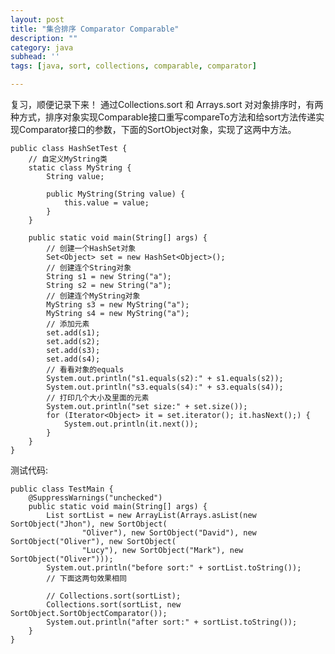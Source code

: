 ```yaml
---
layout: post
title: "集合排序 Comparator Comparable"
description: ""
category: java
subhead: ''
tags: [java, sort, collections, comparable, comparator]

---
```


复习，顺便记录下来！
通过Collections.sort 和  Arrays.sort 对对象排序时，有两种方式，排序对象实现Comparable接口重写compareTo方法和给sort方法传递实现Comparator接口的参数，下面的SortObject对象，实现了这两中方法。

    public class HashSetTest {
        // 自定义MyString类
        static class MyString {
            String value;

            public MyString(String value) {
                this.value = value;
            }
        }

        public static void main(String[] args) {
            // 创建一个HashSet对象
            Set<Object> set = new HashSet<Object>();
            // 创建连个String对象
            String s1 = new String("a");
            String s2 = new String("a");
            // 创建连个MyString对象
            MyString s3 = new MyString("a");
            MyString s4 = new MyString("a");
            // 添加元素
            set.add(s1);
            set.add(s2);
            set.add(s3);
            set.add(s4);
            // 看看对象的equals
            System.out.println("s1.equals(s2):" + s1.equals(s2));
            System.out.println("s3.equals(s4):" + s3.equals(s4));
            // 打印几个大小及里面的元素
            System.out.println("set size:" + set.size());
            for (Iterator<Object> it = set.iterator(); it.hasNext();) {
                System.out.println(it.next());
            }
        }
    }
   
  
 
测试代码:
 
    public class TestMain {
        @SuppressWarnings("unchecked")
        public static void main(String[] args) {
            List sortList = new ArrayList(Arrays.asList(new SortObject("Jhon"), new SortObject(
                    "Oliver"), new SortObject("David"), new SortObject("Oliver"), new SortObject(
                    "Lucy"), new SortObject("Mark"), new SortObject("Oliver")));
            System.out.println("before sort:" + sortList.toString());
            // 下面这两句效果相同

            // Collections.sort(sortList);
            Collections.sort(sortList, new SortObject.SortObjectComparator());
            System.out.println("after sort:" + sortList.toString());
        }
    }  

